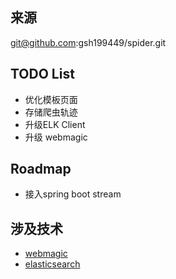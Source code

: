 ## 来源
git@github.com:gsh199449/spider.git

## TODO List
- 优化模板页面
- 存储爬虫轨迹
- 升级ELK Client
- 升级 webmagic

##  Roadmap

- 接入spring boot stream 
## 涉及技术

- [webmagic](https://webmagic.io/)
- [elasticsearch](https://www.elastic.co/guide/en/elasticsearch/client/java-api/index.html)
